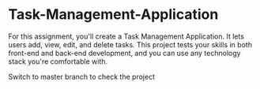 # Task-Management-Application
For this assignment, you'll create a Task Management Application. It lets users add, view, edit, and delete tasks. This project tests your skills in both front-end and back-end development, and you can use any technology stack you're comfortable with.


Switch to master branch to check the project
